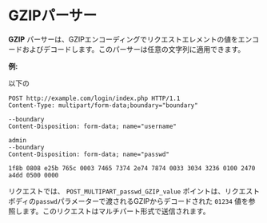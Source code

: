 # GZIPパーサー

**GZIP** パーサーは、GZIPエンコーディングでリクエストエレメントの値をエンコードおよびデコードします。このパーサーは任意の文字列に適用できます。

**例:**

以下の

```
POST http://example.com/login/index.php HTTP/1.1
Content-Type: multipart/form-data;boundary="boundary" 

--boundary 
Content-Disposition: form-data; name="username" 

admin 
--boundary 
Content-Disposition: form-data; name="passwd"

1f8b 0808 e25b 765c 0003 7465 7374 2e74 7874 0033 3034 3236 0100 2470 a4dd 0500 0000
```

リクエストでは、 `POST_MULTIPART_passwd_GZIP_value` ポイントは、リクエストボディの`passwd`パラメーターで渡されるGZIPからデコードされた `01234` 値を参照します。このリクエストはマルチパート形式で送信されます。